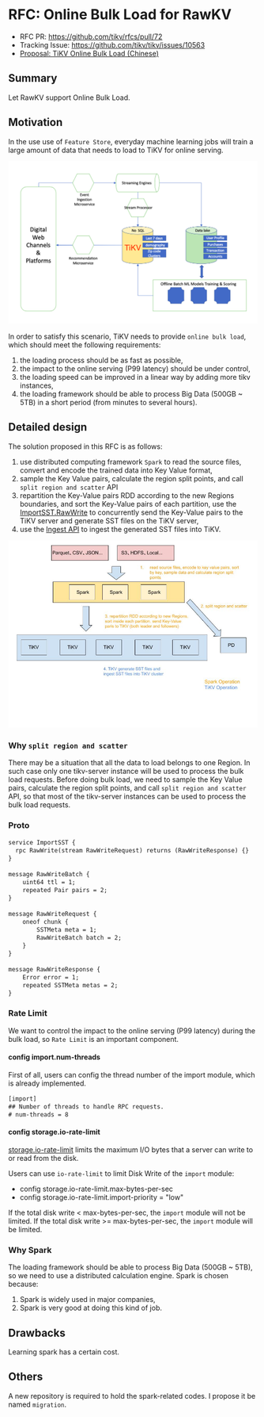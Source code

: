 # RFC: Online Bulk Load for RawKV

- RFC PR: https://github.com/tikv/rfcs/pull/72
- Tracking Issue: https://github.com/tikv/tikv/issues/10563
- [Proposal: TiKV Online Bulk Load (Chinese)](https://docs.google.com/document/d/1JggGwmOIMqinz_Q7QkIDHzwS--K_BgJopaxrB8Pzpaw/edit#)

## Summary

Let RawKV support Online Bulk Load.

## Motivation

In the use use of `Feature Store`, everyday machine learning jobs will train a
large amount of data that needs to load to TiKV for online serving.

![Feature Store](../media/feature-store-tikv.png)

In order to satisfy this scenario, TiKV needs to provide `online bulk load`,
which should meet the following requirements:

1. the loading process should be as fast as possible,
2. the impact to the online serving (P99 latency) should be under control,
3. the loading speed can be improved in a linear way by adding more tikv instances,
4. the loading framework should be able to process Big Data (500GB ~ 5TB) in a short period (from minutes to several hours).

## Detailed design

The solution proposed in this RFC is as follows:

1. use distributed computing framework `Spark` to read the source files, convert
and encode the trained data into Key Value format,
2. sample the Key Value pairs, calculate the region split points, and call `split region and scatter` API
3. repartition the Key-Value pairs RDD according to the new Regions boundaries, and sort the Key-Value pairs of each partition,
use the [ImportSST.RawWrite](#proto) to concurrently send the Key-Value pairs to the TiKV server and generate SST files on the TiKV server,
4. use the [Ingest API](https://github.com/pingcap/kvproto/blob/release-5.0/proto/import_sstpb.proto#L53)
to ingest the generated SST files into TiKV.

![Bulk Load](../media/bulk-load.png)

###  Why `split region and scatter`

There may be a situation that all the data to load belongs to one Region. In such case only one tikv-server instance will be used to process the bulk load requests. Before doing bulk load, we need to sample the Key Value pairs, calculate the region split points, and call `split region and scatter` API, so that most of the tikv-server instances can be used to process the bulk load requests.

### Proto

```
service ImportSST {
  rpc RawWrite(stream RawWriteRequest) returns (RawWriteResponse) {}
}

message RawWriteBatch {
    uint64 ttl = 1;
    repeated Pair pairs = 2;
}

message RawWriteRequest {
    oneof chunk {
        SSTMeta meta = 1;
        RawWriteBatch batch = 2;
    }
}

message RawWriteResponse {
    Error error = 1;
    repeated SSTMeta metas = 2;
}
```

### Rate Limit

We want to control the impact to the online serving (P99 latency) during the bulk load, so `Rate Limit` is an important component.

#### config import.num-threads

First of all, users can config the thread number of the import module, which is already implemented.

```
[import]
## Number of threads to handle RPC requests.
# num-threads = 8
```

#### config storage.io-rate-limit

[storage.io-rate-limit](https://docs.pingcap.com/tidb/stable/tikv-configuration-file#storageio-rate-limit) limits the maximum I/O bytes that a server can write to or read from the disk.

Users can use `io-rate-limit` to limit Disk Write of the `import` module:

- config storage.io-rate-limit.max-bytes-per-sec
- config storage.io-rate-limit.import-priority = "low"


If the total disk write < max-bytes-per-sec, the `import` module will not be limited.
If the total disk write >= max-bytes-per-sec, the `import` module will be limited.

### Why Spark

The loading framework should be able to process Big Data (500GB ~ 5TB), so we need to use a distributed calculation engine. Spark is chosen because:

1. Spark is widely used in major companies,
2. Spark is very good at doing this kind of job.

## Drawbacks

Learning spark has a certain cost.

## Others

A new repository is required to hold the spark-related codes. I propose it be named `migration`.
